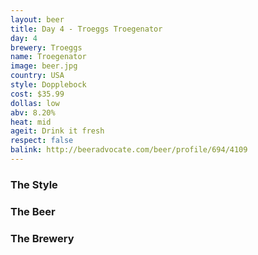 ```yaml
---
layout: beer
title: Day 4 - Troeggs Troegenator
day: 4
brewery: Troeggs
name: Troegenator
image: beer.jpg
country: USA
style: Dopplebock
cost: $35.99
dollas: low
abv: 8.20%
heat: mid
ageit: Drink it fresh
respect: false
balink: http://beeradvocate.com/beer/profile/694/4109
---
```


### The Style

### The Beer

### The Brewery

